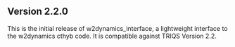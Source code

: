 Version 2.2.0
-------------

This is the initial release of w2dynamics_interface,
a lightweight interface to the w2dynamics cthyb code.
It is compatible against TRIQS Version 2.2.
